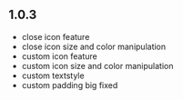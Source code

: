 ## 1.0.3
- close icon feature
- close icon size and color manipulation
- custom icon feature
- custom icon size and color manipulation
- custom textstyle
- custom padding big fixed